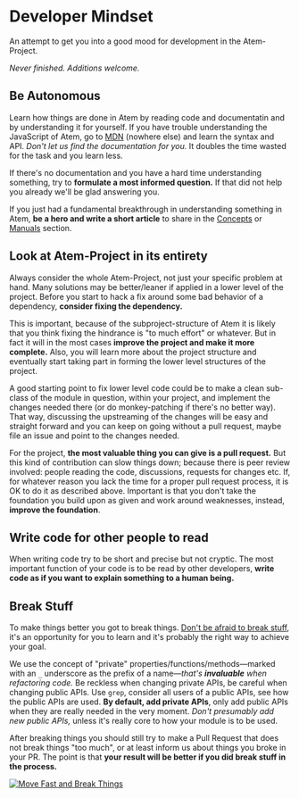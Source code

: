# Developer Mindset

An attempt to get you into a good mood for development in the Atem-Project.

*Never finished. Additions welcome.*

## Be Autonomous

Learn how things are done in Atem by reading code and documentatin and
by understanding it for yourself. If you have trouble understanding the
JavaScript of Atem, go to [MDN](https://developer.mozilla.org/en-US/)
(nowhere else) and learn the syntax and API. *Don't let us find the
documentation for you.* It doubles the time wasted for the task and you
learn less.

If there's no documentation and you have a hard time understanding something,
try to **formulate a most informed question.** If that did not help you
already we'll be glad answering you.

If you just had a fundamental breakthrough in understanding something in
Atem, **be a hero and write a short article** to share in the
[Concepts]({{url_for('content/Concepts:index')}}) or
[Manuals]({{url_for('content/Manuals:index')}}) section.

## Look at Atem-Project in its entirety

Always consider the whole Atem-Project, not just your specific problem at
hand. Many solutions may be better/leaner if applied in a lower level of
the project. Before you start to hack a fix around some bad behavior of a
dependency, **consider fixing the dependency.**

This is important, because of the subproject-structure of Atem it is likely
that you think fixing the hindrance is "to much effort" or whatever. But
in fact it will in the most cases **improve the project and make it more
complete.** Also, you will learn more about the project structure and
eventually start taking part in forming the lower level structures of the
project.

A good starting point to fix lower level code could be to make a
clean sub-class of the module in question, within your project, and implement
the changes needed there (or do monkey-patching if there's no better way).
That way, discussing the upstreaming of the changes will be easy and
straight forward and you can keep on going without a pull request, maybe
file an issue and point to the changes needed.

For the project, **the most valuable thing you can give is a pull request.**
But this kind of contribution can slow things down; because there is peer
review involved: people reading the code, discussions, requests for changes
etc. If, for whatever reason you lack the time for a proper pull request
process, it is OK to do it as described above. Important is that you don't
take the foundation you build upon as given and work around weaknesses,
instead, **improve the foundation**.


## Write code for other people to read

When writing code try to be short and precise but not cryptic. The most
important function of your code is to be read by other developers, **write
code as if you want to explain something to a human being.**

## Break Stuff

To make things better you got to break things. [Don't be afraid to break stuff](https://blog.codinghorror.com/dont-be-afraid-to-break-stuff/),
it's an opportunity for you to learn and it's probably the right way to
achieve your goal.

We use the concept of "private" properties/functions/methods—marked with
an `_` underscore as the prefix of a name—_that's **invaluable** when refactoring
code._ Be reckless when changing private APIs, be careful when changing public
APIs. Use `grep`, consider all users of a public APIs, see how the public APIs
are used. **By default, add private APIs**, only add public APIs when they are
really needed in the very moment. *Don't presumably add new public APIs,*
unless it's really core to how your module is to be used.


After breaking things you should still try to make a Pull Request that does
not break things "too much", or at least inform us about things you broke
in your PR. The point is that **your result will be better if you did break
stuff in the process.**

<a
    href="https://xkcd.com/1428/"
    ><img
        src="//imgs.xkcd.com/comics/move_fast_and_break_things.png"
        title="I was almost fired from a job driving the hearse in funeral processions, but then the funeral home realized how much business I was creating for them."
        alt="Move Fast and Break Things"
        /></a>

